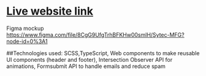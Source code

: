 # [Live  website link](https://merrylarok.github.io/Sytec/)

Figma mockup
https://www.figma.com/file/8CgG9UfgTrhBFKHw00smlH/Sytec-MFG?node-id=0%3A1

##Technologies used: SCSS,TypeScript, Web components to make reusable UI components (header and footer), Intersection Observer API for animations, Formsubmit API to handle emails and reduce spam
